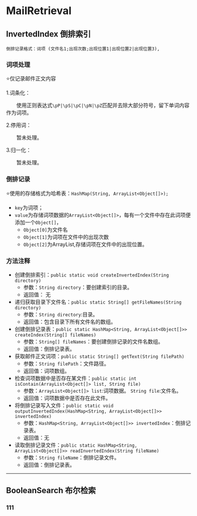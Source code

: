 # MailRetrieval
## InvertedIndex 倒排索引
`倒排记录格式：词项 (文件名1;出现次数;出现位置1|出现位置2|出现位置3),`
### 词项处理
⭐仅记录邮件正文内容

1.词条化：

&emsp;&emsp;使用正则表达式`\pP|\pS|\pC|\pN|\pZ`匹配并去除大部分符号，留下单词内容作为词项。

2.停用词：

&emsp;&emsp;暂未处理。

3.归一化：

&emsp;&emsp;暂未处理。
### 倒排记录
⭐使用的存储格式为哈希表：`HashMap(String, ArrayList<Object[]>);`

+ `key`为词项；
+ `value`为存储词项数据的`ArrayList<Object[]>`，每有一个文件中存在此词项便添加一个`Object[]`，
  + `Object[0]`为文件名
  + `Object[1]`为词项在文件中的出现次数
  + `Object[2]`为ArrayList<Integer>,存储词项在文件中的出现位置。
### 方法注释
+ 创建倒排索引：`public static void createInvertedIndex(String directory)`
  + 参数：`String directory`：要创建索引的目录。
  + 返回值： 无
+ 递归获取目录下文件名：`public static String[] getFileNames(String directory)`
  + 参数：`String directory`:目录。
  + 返回值：包含目录下所有文件名的数组。
+ 创建倒排记录表：`public static HashMap<String, ArrayList<Object[]>> createIndex(String[] fileNames)`
  + 参数：`String[] fileNames`：要创建倒排记录的文件名数组。
  + 返回值：倒排记录表。
+ 获取邮件正文词项：`public static String[] getText(String filePath)`
  + 参数：`String filePath`：文件路径。
  + 返回值：词项数组。
+ 检查词项数据中是否存在某文件：`public static int isContain(ArrayList<Object[]> list, String file)`
  + 参数：`ArrayList<Object[]> list`:词项数据。 `String file`:文件名。
  + 返回值：词项数据中是否存在此文件。
+ 将倒排记录写入文件：`public static void outputInvertedIndex(HashMap<String, ArrayList<Object[]>> invertedIndex)`
  + 参数：`HashMap<String, ArrayList<Object[]>> invertedIndex`：倒排记录表。
  + 返回值：无
+ 读取倒排记录文件：`public static HashMap<String, ArrayList<Object[]>> readInvertedIndex(String fileName)`
  + 参数：`String fileName`：倒排记录文件。
  + 返回值：倒排记录表。
***
## BooleanSearch 布尔检索
### 111